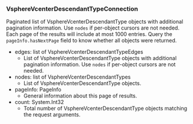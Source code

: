 ### VsphereVcenterDescendantTypeConnection
Paginated list of VsphereVcenterDescendantType objects with additional pagination information. Use `nodes` if per-object cursors are not needed. Each page of the results will include at most 1000 entries. Query the `pageInfo.hasNextPage` field to know whether all objects were returned.

- edges: list of VsphereVcenterDescendantTypeEdges
  - List of VsphereVcenterDescendantType objects with additional pagination information. Use `nodes` if per-object cursors are not needed.
- nodes: list of VsphereVcenterDescendantTypes
  - List of VsphereVcenterDescendantType objects.
- pageInfo: PageInfo
  - General information about this page of results.
- count: System.Int32
  - Total number of VsphereVcenterDescendantType objects matching the request arguments.
